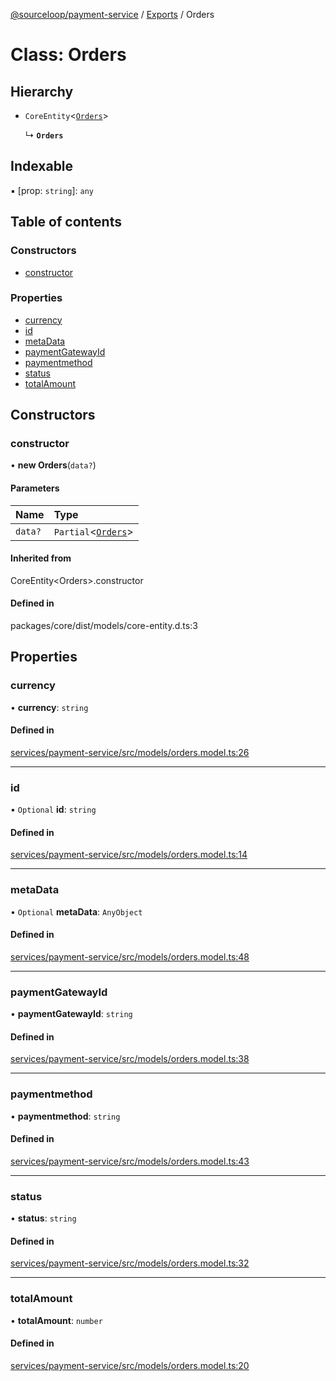 [@sourceloop/payment-service](../README.md) / [Exports](../modules.md) / Orders

# Class: Orders

## Hierarchy

- `CoreEntity`<[`Orders`](Orders.md)\>

  ↳ **`Orders`**

## Indexable

▪ [prop: `string`]: `any`

## Table of contents

### Constructors

- [constructor](Orders.md#constructor)

### Properties

- [currency](Orders.md#currency)
- [id](Orders.md#id)
- [metaData](Orders.md#metadata)
- [paymentGatewayId](Orders.md#paymentgatewayid)
- [paymentmethod](Orders.md#paymentmethod)
- [status](Orders.md#status)
- [totalAmount](Orders.md#totalamount)

## Constructors

### constructor

• **new Orders**(`data?`)

#### Parameters

| Name | Type |
| :------ | :------ |
| `data?` | `Partial`<[`Orders`](Orders.md)\> |

#### Inherited from

CoreEntity<Orders\>.constructor

#### Defined in

packages/core/dist/models/core-entity.d.ts:3

## Properties

### currency

• **currency**: `string`

#### Defined in

[services/payment-service/src/models/orders.model.ts:26](https://github.com/sourcefuse/loopback4-microservice-catalog/blob/93a7f917/services/payment-service/src/models/orders.model.ts#L26)

___

### id

• `Optional` **id**: `string`

#### Defined in

[services/payment-service/src/models/orders.model.ts:14](https://github.com/sourcefuse/loopback4-microservice-catalog/blob/93a7f917/services/payment-service/src/models/orders.model.ts#L14)

___

### metaData

• `Optional` **metaData**: `AnyObject`

#### Defined in

[services/payment-service/src/models/orders.model.ts:48](https://github.com/sourcefuse/loopback4-microservice-catalog/blob/93a7f917/services/payment-service/src/models/orders.model.ts#L48)

___

### paymentGatewayId

• **paymentGatewayId**: `string`

#### Defined in

[services/payment-service/src/models/orders.model.ts:38](https://github.com/sourcefuse/loopback4-microservice-catalog/blob/93a7f917/services/payment-service/src/models/orders.model.ts#L38)

___

### paymentmethod

• **paymentmethod**: `string`

#### Defined in

[services/payment-service/src/models/orders.model.ts:43](https://github.com/sourcefuse/loopback4-microservice-catalog/blob/93a7f917/services/payment-service/src/models/orders.model.ts#L43)

___

### status

• **status**: `string`

#### Defined in

[services/payment-service/src/models/orders.model.ts:32](https://github.com/sourcefuse/loopback4-microservice-catalog/blob/93a7f917/services/payment-service/src/models/orders.model.ts#L32)

___

### totalAmount

• **totalAmount**: `number`

#### Defined in

[services/payment-service/src/models/orders.model.ts:20](https://github.com/sourcefuse/loopback4-microservice-catalog/blob/93a7f917/services/payment-service/src/models/orders.model.ts#L20)
